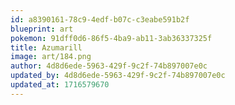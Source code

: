 ```yaml
---
id: a8390161-78c9-4edf-b07c-c3eabe591b2f
blueprint: art
pokemon: 91dff0d6-86f5-4ba9-ab11-3ab36337325f
title: Azumarill
image: art/184.png
author: 4d8d6ede-5963-429f-9c2f-74b897007e0c
updated_by: 4d8d6ede-5963-429f-9c2f-74b897007e0c
updated_at: 1716579670
---
```

